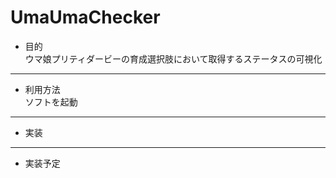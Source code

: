 # UmaUmaChecker  
- 目的  
   ウマ娘プリティダービーの育成選択肢において取得するステータスの可視化
--- 
- 利用方法  
   ソフトを起動
--- 
- 実装
---   
- 実装予定  


